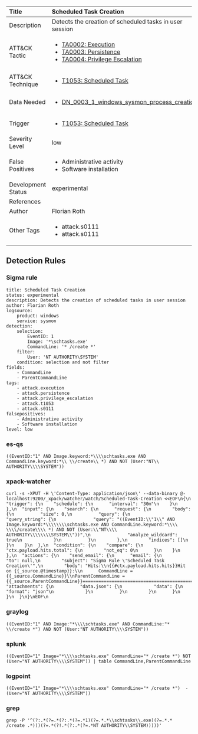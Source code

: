 | Title                | Scheduled Task Creation                                                                                                                                                 |
|:---------------------|:------------------------------------------------------------------------------------------------------------------------------------------------------------|
| Description          | Detects the creation of scheduled tasks in user session                                                                                                                                           |
| ATT&amp;CK Tactic    | <ul><li>[TA0002: Execution](https://attack.mitre.org/tactics/TA0002)</li><li>[TA0003: Persistence](https://attack.mitre.org/tactics/TA0003)</li><li>[TA0004: Privilege Escalation](https://attack.mitre.org/tactics/TA0004)</li></ul>  |
| ATT&amp;CK Technique | <ul><li>[T1053: Scheduled Task](https://attack.mitre.org/techniques/T1053)</li></ul>                             |
| Data Needed          | <ul><li>[DN_0003_1_windows_sysmon_process_creation](../Data_Needed/DN_0003_1_windows_sysmon_process_creation.md)</li></ul>                                                         |
| Trigger              | <ul><li>[T1053: Scheduled Task](../Triggers/T1053.md)</li></ul>  |
| Severity Level       | low                                                                                                                                                 |
| False Positives      | <ul><li>Administrative activity</li><li>Software installation</li></ul>                                                                  |
| Development Status   | experimental                                                                                                                                                |
| References           | <ul></ul>                                                          |
| Author               | Florian Roth                                                                                                                                                |
| Other Tags           | <ul><li>attack.s0111</li><li>attack.s0111</li></ul> | 

## Detection Rules

### Sigma rule

```
title: Scheduled Task Creation
status: experimental
description: Detects the creation of scheduled tasks in user session 
author: Florian Roth
logsource:
    product: windows
    service: sysmon
detection:
    selection:
        EventID: 1
        Image: '*\schtasks.exe'
        CommandLine: '* /create *'
    filter:
        User: 'NT AUTHORITY\SYSTEM'
    condition: selection and not filter
fields:
    - CommandLine
    - ParentCommandLine
tags:
    - attack.execution
    - attack.persistence
    - attack.privilege_escalation
    - attack.t1053
    - attack.s0111
falsepositives:
    - Administrative activity
    - Software installation
level: low

```





### es-qs
    
```
((EventID:"1" AND Image.keyword:*\\\\schtasks.exe AND CommandLine.keyword:*\\ \\/create\\ *) AND NOT (User:"NT\\ AUTHORITY\\\\SYSTEM"))
```


### xpack-watcher
    
```
curl -s -XPUT -H \'Content-Type: application/json\' --data-binary @- localhost:9200/_xpack/watcher/watch/Scheduled-Task-Creation <<EOF\n{\n  "trigger": {\n    "schedule": {\n      "interval": "30m"\n    }\n  },\n  "input": {\n    "search": {\n      "request": {\n        "body": {\n          "size": 0,\n          "query": {\n            "query_string": {\n              "query": "((EventID:\\"1\\" AND Image.keyword:*\\\\\\\\schtasks.exe AND CommandLine.keyword:*\\\\ \\\\/create\\\\ *) AND NOT (User:\\"NT\\\\ AUTHORITY\\\\\\\\SYSTEM\\"))",\n              "analyze_wildcard": true\n            }\n          }\n        },\n        "indices": []\n      }\n    }\n  },\n  "condition": {\n    "compare": {\n      "ctx.payload.hits.total": {\n        "not_eq": 0\n      }\n    }\n  },\n  "actions": {\n    "send_email": {\n      "email": {\n        "to": null,\n        "subject": "Sigma Rule \'Scheduled Task Creation\'",\n        "body": "Hits:\\n{{#ctx.payload.hits.hits}}Hit on {{_source.@timestamp}}:\\n      CommandLine = {{_source.CommandLine}}\\nParentCommandLine = {{_source.ParentCommandLine}}================================================================================\\n{{/ctx.payload.hits.hits}}",\n        "attachments": {\n          "data.json": {\n            "data": {\n              "format": "json"\n            }\n          }\n        }\n      }\n    }\n  }\n}\nEOF\n
```


### graylog
    
```
((EventID:"1" AND Image:"*\\\\schtasks.exe" AND CommandLine:"* \\/create *") AND NOT (User:"NT AUTHORITY\\\\SYSTEM"))
```


### splunk
    
```
((EventID="1" Image="*\\\\schtasks.exe" CommandLine="* /create *") NOT (User="NT AUTHORITY\\\\SYSTEM")) | table CommandLine,ParentCommandLine
```


### logpoint
    
```
((EventID="1" Image="*\\\\schtasks.exe" CommandLine="* /create *")  -(User="NT AUTHORITY\\\\SYSTEM"))
```


### grep
    
```
grep -P '^(?:.*(?=.*(?:.*(?=.*1)(?=.*.*\\schtasks\\.exe)(?=.*.* /create .*)))(?=.*(?!.*(?:.*(?=.*NT AUTHORITY\\SYSTEM)))))'
```



